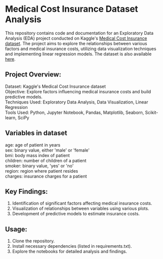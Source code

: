# Medical Cost Insurance Dataset Analysis

This repository contains code and documentation for an Exploratory Data Analysis (EDA) project conducted on Kaggle's [Medical Cost Insurance dataset](https://www.kaggle.com/datasets/mirichoi0218/insurance). The project aims to explore the relationships between various factors and medical insurance costs, utilizing data visualization techniques and implementing linear regression models. The dataset is also available [here](https://github.com/stedy/Machine-Learning-with-R-datasets).

## Project Overview:
Dataset: Kaggle's Medical Cost Insurance dataset  
Objective: Explore factors influencing medical insurance costs and build predictive models.  
Techniques Used: Exploratory Data Analysis, Data Visualization, Linear Regression  
Tools Used: Python, Jupyter Notebook, Pandas, Matplotlib, Seaborn, Scikit-learn, SciPy

## Variables in dataset
age: age of patient in years  
sex: binary value, either 'male' or 'female'  
bmi: body mass index of patient  
children: number of children of a patient  
smoker: binary value, 'yes' or 'no'  
region: region where patient resides  
charges: insurance charges for a patient  

## Key Findings:
1. Identification of significant factors affecting medical insurance costs.
2. Visualization of relationships between variables using various plots.
3. Development of predictive models to estimate insurance costs.

## Usage:
1. Clone the repository.
2. Install necessary dependencies (listed in requirements.txt).
3. Explore the notebooks for detailed analysis and findings.
